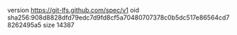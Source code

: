 version https://git-lfs.github.com/spec/v1
oid sha256:908d8828dfd79edc7d9fd8cf5a70480707378c0b5dc517e86564cd78262495a5
size 14387
